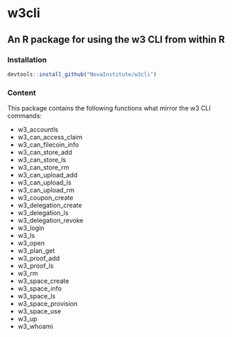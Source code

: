 # w3cli 
## An R package for using the w3 CLI from within R

### Installation

```r
devtools::install_github("NovaInstitute/w3cli")
```

### Content

This package contains the following functions what mirror the w3 CLI commands:

* w3_accountls
* w3_can_access_claim
* w3_can_filecoin_info 
* w3_can_store_add
* w3_can_store_ls 
* w3_can_store_rm 
* w3_can_upload_add
* w3_can_upload_ls
* w3_can_upload_rm 
* w3_coupon_create 
* w3_delegation_create 
* w3_delegation_ls 
* w3_delegation_revoke
* w3_login 
* w3_ls 
* w3_open 
* w3_plan_get 
* w3_proof_add 
* w3_proof_ls
* w3_rm 
* w3_space_create
* w3_space_info 
* w3_space_ls 
* w3_space_provision 
* w3_space_use
* w3_up 
* w3_whoami

